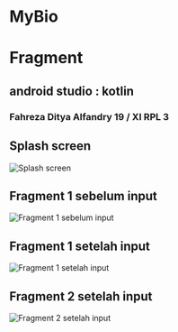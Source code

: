 # MyBio
# Fragment
## android studio : kotlin
### Fahreza Ditya Alfandry 19 / XI RPL 3

## Splash screen
![Splash screen](https://github.com/fhrzdty31/MyBio-2/blob/f6e5175b8f13b754dcb165445d1cd4424fb426b3/Screenshot/Screenshot_2022-06-28-09-41-13-09_2e730269d2e0cea28e8245d1a418fb39.jpg)

## Fragment 1 sebelum input
![Fragment 1 sebelum input](https://github.com/fhrzdty31/MyBio-2/blob/f6e5175b8f13b754dcb165445d1cd4424fb426b3/Screenshot/Screenshot_2022-06-28-09-39-20-29_2e730269d2e0cea28e8245d1a418fb39.jpg)

## Fragment 1 setelah input
![Fragment 1 setelah input](https://github.com/fhrzdty31/MyBio-2/blob/f6e5175b8f13b754dcb165445d1cd4424fb426b3/Screenshot/Screenshot_2022-06-28-09-40-56-52_2e730269d2e0cea28e8245d1a418fb39.jpg)

## Fragment 2 setelah input
![Fragment 2 setelah input](https://github.com/fhrzdty31/MyBio-2/blob/f6e5175b8f13b754dcb165445d1cd4424fb426b3/Screenshot/Screenshot_2022-06-28-09-41-00-47_2e730269d2e0cea28e8245d1a418fb39.jpg)
